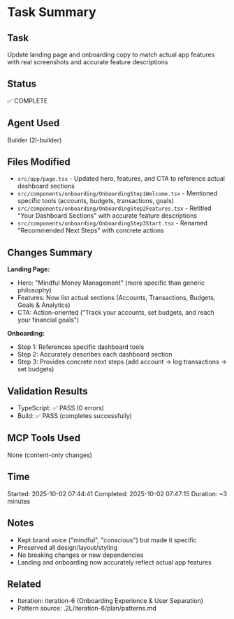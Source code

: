 # Task Summary

## Task
Update landing page and onboarding copy to match actual app features with real screenshots and accurate feature descriptions

## Status
✅ COMPLETE

## Agent Used
Builder (2l-builder)

## Files Modified
- `src/app/page.tsx` - Updated hero, features, and CTA to reference actual dashboard sections
- `src/components/onboarding/OnboardingStep1Welcome.tsx` - Mentioned specific tools (accounts, budgets, transactions, goals)
- `src/components/onboarding/OnboardingStep2Features.tsx` - Retitled "Your Dashboard Sections" with accurate feature descriptions
- `src/components/onboarding/OnboardingStep3Start.tsx` - Renamed "Recommended Next Steps" with concrete actions

## Changes Summary
**Landing Page:**
- Hero: "Mindful Money Management" (more specific than generic philosophy)
- Features: Now list actual sections (Accounts, Transactions, Budgets, Goals & Analytics)
- CTA: Action-oriented ("Track your accounts, set budgets, and reach your financial goals")

**Onboarding:**
- Step 1: References specific dashboard tools
- Step 2: Accurately describes each dashboard section
- Step 3: Provides concrete next steps (add account → log transactions → set budgets)

## Validation Results
- TypeScript: ✅ PASS (0 errors)
- Build: ✅ PASS (completes successfully)

## MCP Tools Used
None (content-only changes)

## Time
Started: 2025-10-02 07:44:41
Completed: 2025-10-02 07:47:15
Duration: ~3 minutes

## Notes
- Kept brand voice ("mindful", "conscious") but made it specific
- Preserved all design/layout/styling
- No breaking changes or new dependencies
- Landing and onboarding now accurately reflect actual app features

## Related
- Iteration: iteration-6 (Onboarding Experience & User Separation)
- Pattern source: .2L/iteration-6/plan/patterns.md
